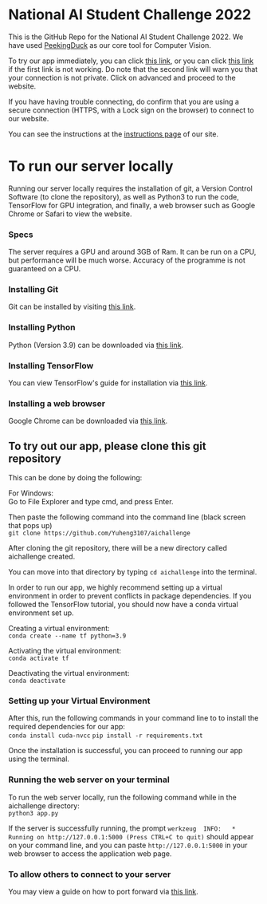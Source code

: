 # National AI Student Challenge 2022
This is the GitHub Repo for the National AI Student Challenge 2022. We have used [PeekingDuck](https://github.com/aisingapore/PeekingDuck) as our core tool for Computer Vision.

To try our app immediately, you can click [this link](https://fitai.click), or you can click [this link](https://fitai.ddns.net) if the first link is not working. Do note that the second link will warn you that your connection is not private. Click on advanced and proceed to the website.

If you have having trouble connecting, do confirm that you are using a secure connection (HTTPS, with a Lock sign on the browser) to connect to our website.

You can see the instructions at the [instructions page](https://fitai.click/instructions) of our site.

# To run our server locally
Running our server locally requires the installation of git, a Version Control Software (to clone the repository), as well as Python3 to run the code, TensorFlow for GPU integration, and finally, a web browser such as Google Chrome or Safari to view the website.

### Specs
The server requires a GPU and around 3GB of Ram. It can be run on a CPU, but performance will be much worse. Accuracy of the programme is not guaranteed on a CPU.

### Installing Git
Git can be installed by visiting [this link](https://git-scm.com/downloads).

### Installing Python
Python (Version 3.9) can be downloaded via [this link](https://www.python.org/downloads/).

### Installing TensorFlow
You can view TensorFlow's guide for installation via [this link](https://www.tensorflow.org/install/pip).

### Installing a web browser
Google Chrome can be downloaded via [this link](https://www.google.com/intl/en_sg/chrome/).

## To try out our app, please clone this git repository

This can be done by doing the following:

For Windows:  
Go to File Explorer and type cmd, and press Enter.  

Then paste the following command into the command line (black screen that pops up)    
```git clone https://github.com/Yuheng3107/aichallenge```

After cloning the git repository, there will be a new directory called aichallenge created. 

You can move into that directory by typing ```cd aichallenge``` into the terminal.

In order to run our app, we highly recommend setting up a virtual environment in order to prevent conflicts in package dependencies. If you followed the TensorFlow tutorial, you should now have a conda virtual environment set up.

Creating a virtual environment:   
```conda create --name tf python=3.9```  

Activating the virtual environment:  
```conda activate tf```  

Deactivating the virtual environment:   
```conda deactivate``` 

### Setting up your Virtual Environment

After this, run the following commands in your command line to to install the required dependencies for our app:   
```conda install cuda-nvcc```
```pip install -r requirements.txt```
  

Once the installation is successful, you can proceed to running our app using the terminal.

### Running the web server on your terminal
To run the web server locally, run the following command while in the aichallenge directory:    
```python3 app.py``` 

If the server is successfully running, the prompt
```werkzeug  INFO:   * Running on http://127.0.0.1:5000 (Press CTRL+C to quit)``` should appear on your command line, and you can paste ```http://127.0.0.1:5000``` in your web browser to access the application web page.

### To allow others to connect to your server
You may view a guide on how to port forward via [this link](https://www.lifewire.com/how-to-port-forward-4163829).
